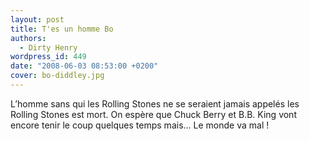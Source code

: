 ```yaml
---
layout: post
title: T'es un homme Bo
authors:
  - Dirty Henry
wordpress_id: 449
date: "2008-06-03 08:53:00 +0200"
cover: bo-diddley.jpg
---
```


L’homme sans qui les Rolling Stones ne se seraient jamais appelés les Rolling
Stones est mort. On espère que Chuck Berry et B.B. King vont encore tenir le
coup quelques temps mais… Le monde va mal !
